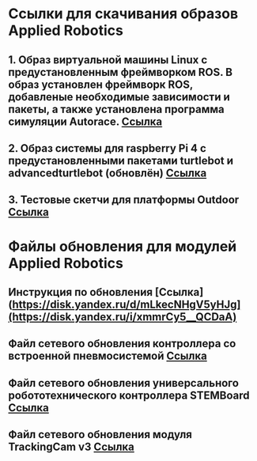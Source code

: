 # Ссылки для скачивания образов Applied Robotics
## 1. Образ виртуальной машины Linux с предустановленным фреймворком ROS. В образ установлен фреймворк ROS, добавленые необходимые зависимости и пакеты, а также установлена программа симуляции Autorace. [Ссылка](https://disk.yandex.ru/d/B1kjPx1Lj91Pmg "Логин виртуальной машины - tb3 , пароль - 123")

## 2. Образ системы для raspberry Pi 4 c предустановленными пакетами turtlebot и advancedturtlebot (обновлён) [Ссылка](https://drive.google.com/file/d/1vFy6nB8JJkAmbnnQDRhPgWIKaMpcSo3S/view?usp=sharing "Логин виртуальной машины - ubuntu , пароль - 12345678")

## 3. Тестовые скетчи для платформы Outdoor [Ссылка](https://disk.yandex.ru/d/mLkecNHgV5yHJg)

# Файлы обновления для модулей Applied Robotics
## Инструкция по обновления [Ссылка](https://disk.yandex.ru/d/mLkecNHgV5yHJg](https://disk.yandex.ru/i/xmmrCy5__QCDaA)
## Файл сетевого обновления контроллера со встроенной пневмосистемой [Ссылка](https://disk.yandex.ru/d/uXaayfJsK6AdEw)
## Файл сетевого обновления универсального робототехнического контроллера STEMBoard [Ссылка](https://disk.yandex.ru/d/X6g9RgxIS9Q1nQ)
## Файл сетевого обновления модуля TrackingCam v3 [Ссылка](https://disk.yandex.ru/d/QZ5so4NZoA2eGA)
